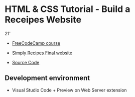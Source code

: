 # HTML & CSS Tutorial - Build a Receipes Website

21'

* [FreeCodeCamp course](https://www.freecodecamp.org/news/html-css-tutorial-build-a-recipe-website/)

* [Simply Recipes Final website](html-css-simply-receipes.netlify.app)
* [Source Code](https://github.com/john-smilga/html-css-simply-recipes)

## Development environment

* Visual Studio Code + Preview on Web Server extension


